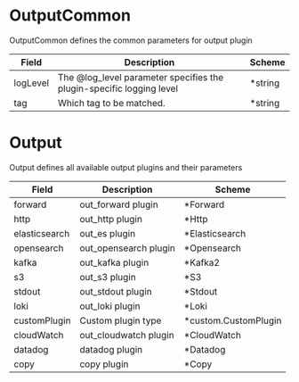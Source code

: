 # OutputCommon

OutputCommon defines the common parameters for output plugin


| Field | Description | Scheme |
| ----- | ----------- | ------ |
| logLevel | The @log_level parameter specifies the plugin-specific logging level | *string |
| tag | Which tag to be matched. | *string |
# Output

Output defines all available output plugins and their parameters


| Field | Description | Scheme |
| ----- | ----------- | ------ |
| forward | out_forward plugin | *Forward |
| http | out_http plugin | *Http |
| elasticsearch | out_es plugin | *Elasticsearch |
| opensearch | out_opensearch plugin | *Opensearch |
| kafka | out_kafka plugin | *Kafka2 |
| s3 | out_s3 plugin | *S3 |
| stdout | out_stdout plugin | *Stdout |
| loki | out_loki plugin | *Loki |
| customPlugin | Custom plugin type | *custom.CustomPlugin |
| cloudWatch | out_cloudwatch plugin | *CloudWatch |
| datadog | datadog plugin | *Datadog |
| copy | copy plugin | *Copy |
